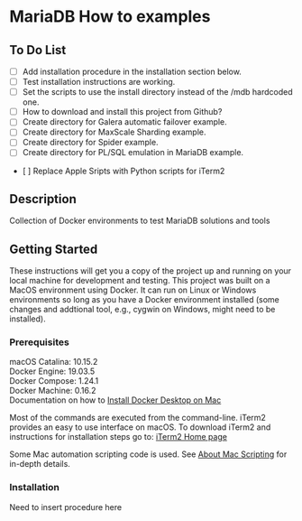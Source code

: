 # MariaDB How to examples

## To Do List

- [ ] Add installation procedure in the installation section below.
- [ ] Test installation instructions are working.
- [ ] Set the scripts to use the install directory instead of the /mdb hardcoded one.
- [ ] How to download and install this project from Github?
- [ ] Create directory for Galera automatic failover example.
- [ ] Create directory for MaxScale Sharding example.
- [ ] Create directory for Spider example.
- [ ] Create directory for PL/SQL emulation in MariaDB example.
- [ ] Replace Apple Sripts with Python scripts for iTerm2

## Description

Collection of Docker environments to test MariaDB solutions and tools

## Getting Started 

These instructions will get you a copy of the project up and running on your local machine for development and testing. 
This project was built on a MacOS environment using Docker. It can run on Linux or Windows environments so long as you have
a Docker environment installed (some changes and addtional tool, e.g., cygwin on Windows, might need to be installed).

### Prerequisites

macOS Catalina: 10.15.2<br>
Docker Engine: 19.03.5<br>
Docker Compose: 1.24.1<br>
Docker Machine: 0.16.2<br>
Documentation on how to [Install Docker Desktop on Mac](https://docs.docker.com/docker-for-mac/install/)

Most of the commands are executed from the command-line. iTerm2 provides an easy to use interface on macOS. To download iTerm2 and instructions for installation steps go to: [iTerm2 Home page](https://www.iterm2.com/index.html)

Some Mac automation scripting code is used. See [About Mac Scripting](https://developer.apple.com/library/archive/documentation/LanguagesUtilities/Conceptual/MacAutomationScriptingGuide/index.html#//apple_ref/doc/uid/TP40016239-CH56-SW1) for in-depth details.

### Installation

Need to insert procedure here
